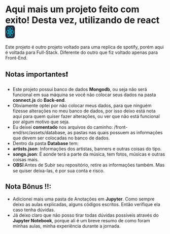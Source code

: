 # Aqui mais um projeto feito com exito! Desta vez, utilizando de react <img align="center" alt="Felix-GITHUB" height="40" width="30" src="https://github.com/tandpfun/skill-icons/blob/main/icons/React-Dark.svg"> 

Este projeto é outro projeto voltado para uma replica de spotify, porém aqui é voltada para Full-Stack. Diferente do outro que fiz voltado apenas para Front-End.

## Notas importantes❗

- Este projeto possui banco de dados **Mongodb**, ou seja não será funcional em sua máquina se você não colocar seus dados na pasta **connect.js** do **Back-end**.
- Obviamente optei por não colocar meus dados, para que ninguém fizesse alterações no meu banco de dados, por isso deixo está nota aqui para quem quiser fazer alterações, ou ver que não está funcional por algum motivo que seja.
- Eu deixei **comentado** nos arquivos do caminho: /front-end/src/assets/database, as pastas nas quais possuem as informações que devem ser colocadas no banco de dados.
- Dentro da pasta **Database** tem:
- **artists.json**: Informações dos artistas, banners e outras coisas do tipo.
- **songs.json**: É aonde terá a parte da música, tem fotos, músicas e outras coisas mais.
- **OBS❕**:Antes de Subir seu repositório, retire as informações também. Mas se quiser deixa-las, é por sua conta e risco.


## Nota Bônus ‼:

- Adicionei mais uma pasta de Anotações em **Jupyter**. Como sempre deixo as aulas explicadas, alguns códigos escritos. Então verifique ela caso tenha dúvidas.
- Já deixo claro que não posso tirar todas dúvidas possíveis através do **Jupyter Notebook**, porque ali é um breve resumo de como foram minhas aulas, minha experiência durante a jornada. 


